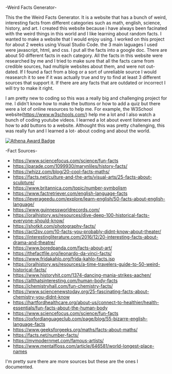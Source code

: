-Weird Facts Generator-

This the the Weird Facts Generator. It is a website that has a bunch of weird, interesting facts from different categories such as math, english, science, history, and art. I created this website because i have always been facinated with the weird things in this world and I like learning about random facts. I wanted to make a website that I would enjoy using. I worked on this project for about 2 weeks using Visual Studio Code. the 3 main laguages I used were javascript, html, and css. I put all the facts into a google doc. There are about 50 different facts in each category. All the facts in this website were researched by me and I tried to make sure that all the facts came from credible sources, had multiple websites about them, and were not out-dated. If I found a fact from a blog or a sort of unreliable source I would reasearch it to see if it was actually true and try to find at least 3 different sources that support it. If there are any facts that are outdated or incorrect I will try to make it right.

I am pretty new to coding so this was a really big and challenging project for me. I didn't know how to make the buttons or how to add a quiz but there were a lot of online resources to help me. For example, the W3School website(https://www.w3schools.com/) help me a lot and I also watch a bunch of coding youtube videos. I learned a lot about event listeners and how to add buttons to a website. Althought this was pretty challenging, this was really fun and I learned a lot- about coding and about the world.

[![Athena Award Badge](https://img.shields.io/endpoint?url=https%3A%2F%2Faward.athena.hackclub.com%2Fapi%2Fbadge)](https://award.athena.hackclub.com?utm_source=readme)

-Fact Sources-

- https://www.sciencefocus.com/science/fun-facts
- https://parade.com/1099930/marynliles/history-facts/
- https://whizz.com/blog/20-cool-facts-maths/
- https://facts.net/culture-and-the-arts/visual-arts/25-facts-about-sculpture/
- https://www.britannica.com/topic/number-symbolism
- https://www.factretriever.com/english-language-facts
- https://leverageedu.com/explore/learn-english/50-facts-about-english-language/
- https://www.guinnessworldrecords.com/
- https://oralhistory.ws/resources/dive-deep-100-historical-facts-everyone-should-know/
- https://shotkit.com/photography-facts/
- https://act2pv.com/10-facts-you-probably-didnt-know-about-theater/
- https://interestingliterature.com/2016/12/20-interesting-facts-about-drama-and-theatre/
- https://www.boredpanda.com/facts-about-art/
- https://thefactfile.org/leonardo-da-vinci-facts/
- https://www.fridakahlo.org/frida-kahlo-facts.jsp
- https://oralhistory.ws/resources/a-time-travelers-guide-to-50-weird-historical-facts/
- https://www.historyhit.com/1374-dancing-mania-strikes-aachen/
- https://allthatsinteresting.com/human-body-facts
- https://chemistryhall.com/fun-chemistry-facts/
- https://www.sciencenewstoday.org/25-fascinating-facts-about-chemistry-you-didnt-know
- https://hartfordhealthcare.org/about-us/connect-to-healthier/health-essentials/fun-facts-about-the-human-body
- https://www.sciencefocus.com/science/fun-facts
- https://oxfordlanguageclub.com/page/blog/55-bizarre-english-language-facts
- https://www.geeksforgeeks.org/maths/facts-about-maths/
- https://facts.net/number-facts/
- https://mymodernmet.com/famous-artists/
- https://www.mentalfloss.com/article/646581/world-longest-place-names

I'm pretty sure there are more sources but these are the ones I documented.






